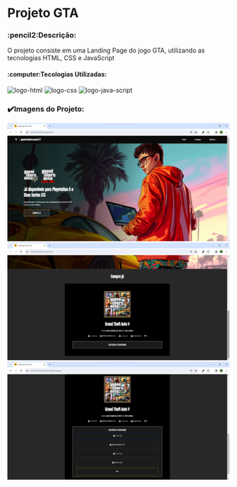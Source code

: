 <h1>Projeto GTA</h1>
<h3>:pencil2:Descrição:</h3>
<p>O projeto consiste em uma Landing Page do jogo GTA, utilizando as tecnologias HTML, CSS e JavaScript</p>

<h4>:computer:Tecologias Utilizadas:</h4>
<img src="https://img.shields.io/badge/HTML5-E34F26?style=for-the-badge&logo=html5&logoColor=white" alt="logo-html"/>
<img src="https://img.shields.io/badge/CSS3-1572B6?style=for-the-badge&logo=css3&logoColor=white" alt="logo-css"/>
<img src="https://img.shields.io/badge/JavaScript-323330?style=for-the-badge&logo=javascript&logoColor=F7DF1E" alt="logo-java-script"/>
<br>
<h3>✔️Imagens do Projeto:</h3>
<img src="https://github.com/carolinacubass/projeto-gta/blob/main/src/imagens/imagens/imagem%201.png" alt="imagem-"/>
<img src="https://github.com/carolinacubass/projeto-gta/blob/main/src/imagens/imagens/imagem%202.png" alt="imagem-"/>
<img src="https://github.com/carolinacubass/projeto-gta/blob/main/src/imagens/imagens/imagem%203.png" alt="imagem-"/>
